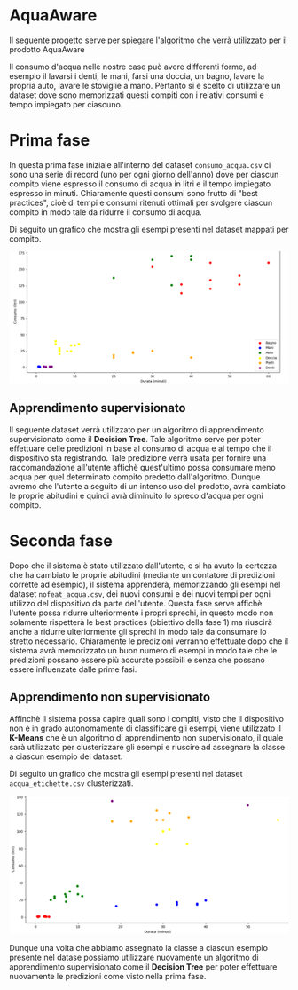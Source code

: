 # AquaAware

Il seguente progetto serve per spiegare l'algoritmo che verrà utilizzato per il prodotto AquaAware

Il consumo d'acqua nelle nostre case può avere differenti forme, ad esempio il lavarsi i denti, le mani, farsi una doccia, un bagno, lavare la propria auto, lavare le stoviglie a mano.
Pertanto si è scelto di utilizzare un dataset dove sono memorizzati questi compiti con i relativi consumi e tempo impiegato per ciascuno.

# Prima fase
In questa prima fase iniziale all'interno del dataset `consumo_acqua.csv` ci sono una serie di record (uno per ogni giorno dell'anno) dove per ciascun compito viene espresso il consumo di acqua in litri e il tempo impiegato espresso in minuti.
Chiaramente questi consumi sono frutto di "best practices", cioè di tempi e consumi ritenuti ottimali per svolgere ciascun compito in modo tale da ridurre il consumo di acqua.

Di seguito un grafico che mostra gli esempi presenti nel dataset mappati per compito.

![Scatterplot](img/scatterplot.png)

## Apprendimento supervisionato
Il seguente dataset verrà utilizzato per un algoritmo di apprendimento supervisionato come il **Decision Tree**.
Tale algoritmo serve per poter effettuare delle predizioni in base al consumo di acqua e al tempo che il dispositivo sta registrando. Tale predizione verrà usata per fornire una raccomandazione all'utente affichè quest'ultimo possa consumare meno acqua per quel determinato compito predetto dall'algoritmo.
Dunque avremo che l'utente a seguito di un intenso uso del prodotto, avrà cambiato le proprie abitudini e quindi avrà diminuito lo spreco d'acqua per ogni compito.

# Seconda fase
Dopo che il sistema è stato utilizzato dall'utente, e si ha avuto la certezza che ha cambiato le proprie abitudini (mediante un contatore di predizioni corrette ad esempio), il sistema apprenderà, memorizzando gli esempi nel dataset `nofeat_acqua.csv`, dei nuovi consumi e dei nuovi tempi per ogni utilizzo del dispositivo da parte dell'utente.
Questa fase serve affichè l'utente possa ridurre ulteriormente i propri sprechi, in questo modo non solamente rispetterà le best practices (obiettivo della fase 1) ma riuscirà anche a ridurre ulteriormente gli sprechi in modo tale da consumare lo stretto necessario.
Chiaramente le predizioni verranno effettuate dopo che il sistema avrà memorizzato un buon numero di esempi in modo
tale che le predizioni possano essere più accurate possibili e senza che possano essere influenzate dalle prime fasi.

## Apprendimento non supervisionato
Affinchè il sistema possa capire quali sono i compiti, visto che il dispositivo non è in grado autonomamente di classificare gli esempi, viene utilizzato il **K-Means** che è un algoritmo di apprendimento non supervisionato, il quale sarà utilizzato per clusterizzare gli esempi e riuscire ad assegnare la classe a ciascun esempio del dataset.

Di seguito un grafico che mostra gli esempi presenti nel dataset `acqua_etichette.csv` clusterizzati.

![Clustering](img/clustering.png)


Dunque una volta che abbiamo assegnato la classe a ciascun esempio presente nel datase possiamo utilizzare nuovamente un algoritmo di apprendimento supervisionato come il **Decision Tree** per poter effettuare nuovamente le predizioni come visto nella prima fase.


